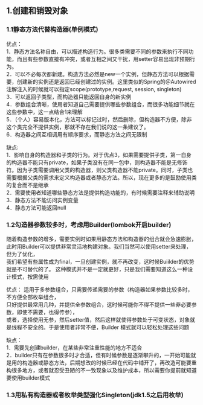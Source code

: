 ## 1.创建和销毁对象

### 1.1静态方法代替构造器(单例模式)
优点：  
1．静态方法名称自由，可以描述构造行为。很多类需要不同的参数来执行不同功能，而且有些参数直接有冲突，或者互相之间又干扰，用setter容易出现非预期行为。  
2．可以不必每次都新建。构造方法必然是new一个实例，但静态方法可以根据需要，创建新的实例还是返回已经创建过的实例。这里类似的Spring的＠Autowired 注解注入的时候就可以指定scope(prototype,request, session, singleton)  
3．可以返回子类型，而构造器只能返回自身的新实例  
4．参数组合清晰，使用者知道自己需要提供哪些参数组合，而很多功能细节就在这些参数中，这一点结合1来理解  
5．（个人）容易版本化，方法可以标记过时，然后删除，但构造器不方便，除非这个类完全不提供实例，那就不存在我们说的这一条建议了。  
6．构造器之间互相调用有顺序要求，而静态方法之间无限制  

缺点:  
1．影响自身的构造器和子类的行为。对于优点3，如果需要提供子类，第一自身的构造器不能只有private，如果子类没有在同一包中，则构造器不能是无修饰符。因为子类需要调用父类的构造器，则父类构造器不能private。同时，子类也需要根据父类的需求来定义构造器或者静态方法。所以，现在更多的是鼓励使用类的复合而不是继承  
2．需要使用者知道哪些静态方法是提供构造功能的，有时候需要注释来辅助说明  
3．静态方法不能访问实例变量  
4．静态方法可能返回null  

### 1.2勾造器参数较多时，考虑用Builder(lombok开启builder)
随着构造参数的增多，需要实例时如果用静态方法和构造器的组合就会急速膨胀，  
此时用Builder可以提供非常灵活地构建对象。我们当然可以使用setter来处理，但为了优化，  
我们希望有些属性成为final，一旦创建实例，就不再改变，这时候Buiilder的优势就是不可替代的了。
这种模式并不是一定就更好，只是我们需要知道这么一种设计模式，按需使用

优点：
适用于多参数组合，只需要传递需要的参数（构造器如果参数比较多时，不方便全部枚举组合，  
只好提供最常用几种，并提供全参数组合，这时候可能你不得不提供一些非必要参数，即使不需要，也得传参），  
或者，选择使用无参，然后setter值，然后这样就使得参数处于可变状态，对象就是线程不安全的。于是使用者非常不便，Builder 模式就可以轻松处理这些问题

缺点：  
1．需要先创建builder，在某些非常注重性能的地方不适合  
2．builder只有在参数很多时才合适，但有时候参数是逐渐攀升的，一开始可能就是用的构造器或静态方法，后期想改的时候已经在代码中铺开了，再改造可能要重构很多地方，或者就忍受丑陋的不一致现象以及维护成本，所以需要你提前就知道要使用builder模式

### 1.3用私有构造器或者枚举类型强化Singleton(jdk1.5之后用枚举)


